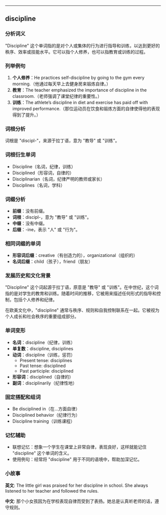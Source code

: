 
---------------
## discipline
### 分析词义
"Discipline" 这个单词指的是对个人或集体的行为进行指导和训练，以达到更好的秩序、效率或技能水平。它可以指个人修养，也可以指教育或训练的过程。

### 列举例句
1. **个人修养**：He practices self-discipline by going to the gym every morning.（他通过每天早上去健身房来锻炼自律。）
2. **教育**：The teacher emphasized the importance of discipline in the classroom.（老师强调了课堂纪律的重要性。）
3. **训练**：The athlete’s discipline in diet and exercise has paid off with improved performance.（那位运动员在饮食和锻炼方面的自律使得他的表现得到了提升。）

### 词根分析
词根是 "discipl-"，来源于拉丁语，意为 "教导" 或 "训练"。

### 词根衍生单词
- Discipline（名词，纪律，训练）
- Disciplined（形容词，自律的）
- Disciplinarian（名词，纪律严明的教师或家长）
- Disciplines（名词，学科）

### 词缀分析
- **前缀**：没有前缀。
- **词根**：discipl-，意为 "教导" 或 "训练"。
- **中缀**：没有中缀。
- **后缀**：-ine，表示 "人" 或 "行为"。

### 相同词缀的单词
- **形容词后缀**：creative（有创造力的），organizational（组织的）
- **名词后缀**：child（孩子），friend（朋友）

### 发展历史和文化背景
"Discipline" 这个词起源于拉丁语，原意是 "教导" 或 "训练"。在中世纪，这个词指的是对学生的教育和训练。随着时间的推移，它被用来描述任何形式的指导和控制，包括个人修养和纪律。

在欧美文化中，"discipline" 通常与秩序、规则和自我控制联系在一起。它被视为个人成长和社会秩序的重要组成部分。

### 单词变形
- **名词**：discipline（纪律，训练）
- **单复数**：discipline, disciplines
- **动词**：discipline（训练，惩罚）
  - Present tense: disciplines
  - Past tense: disciplined
  - Past participle: disciplined
- **形容词**：disciplined（自律的）
- **副词**：disciplinarily（纪律性地）

### 固定搭配和组词
- Be disciplined in（在...方面自律）
- Disciplined behavior（纪律行为）
- Discipline training（训练课程）

### 记忆辅助
- 联想记忆：想象一个学生在课堂上非常自律，表现良好，这样就能记住 "discipline" 这个单词的含义。
- 使用例句：经常将 "discipline" 用于不同的语境中，帮助加深记忆。

### 小故事
**英文**:
The little girl was praised for her discipline in school. She always listened to her teacher and followed the rules.

**中文**:
那个小女孩因为在学校表现自律而受到了表扬。她总是认真听老师的话，遵守规则。

